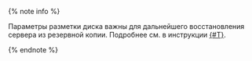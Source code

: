 {% note info %}

Параметры разметки диска важны для дальнейшего восстановления сервера из резервной копии. Подробнее см. в инструкции [{#T}](../../../backup/operations/backup-vm/recover.md).

{% endnote %}